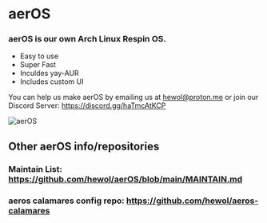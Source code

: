 # aerOS
### aerOS is our own Arch Linux Respin OS.
* Easy to use
* Super Fast
* Inculdes yay-AUR 
* Includes custom UI

You can help us make aerOS by emailing us at hewol@proton.me or join our Discord Server: https://discord.gg/haTmcAtKCP

![aerOS](https://hewol.github.io/assets/img/aeros-pic.png)


## Other aerOS info/repositories

### Maintain List: https://github.com/hewol/aerOS/blob/main/MAINTAIN.md

### aeros calamares config repo: https://github.com/hewol/aeros-calamares

